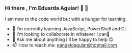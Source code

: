 ### Hi there <coders/>, I'm Eduarda Aguiar! 👾 👋

I am new to the code world but with a hunger for learning.


- 🌱 I’m currently learning JavaScript, PowerShell and C;
- 👯 I'm looking to collaborate in whatever I can💜 
- 💬 Ask me about anything I'll be happy to help 😊 
- 📫 How to reach me: eangeloaguiar@hotmail.com



